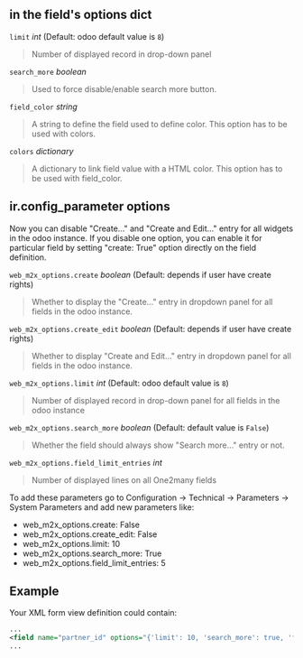 ## in the field's options dict

`limit` *int* (Default: odoo default value is `8`)

> Number of displayed record in drop-down panel

`search_more` *boolean*

> Used to force disable/enable search more button.

`field_color` *string*

> A string to define the field used to define color. This option has to
> be used with colors.

`colors` *dictionary*

> A dictionary to link field value with a HTML color. This option has to
> be used with field_color.

## ir.config_parameter options

Now you can disable "Create..." and "Create and Edit..." entry for all
widgets in the odoo instance. If you disable one option, you can enable
it for particular field by setting "create: True" option directly on the
field definition.

`web_m2x_options.create` *boolean* (Default: depends if user have create
rights)

> Whether to display the "Create..." entry in dropdown panel for all
> fields in the odoo instance.

`web_m2x_options.create_edit` *boolean* (Default: depends if user have
create rights)

> Whether to display "Create and Edit..." entry in dropdown panel for
> all fields in the odoo instance.

`web_m2x_options.limit` *int* (Default: odoo default value is `8`)

> Number of displayed record in drop-down panel for all fields in the
> odoo instance

`web_m2x_options.search_more` *boolean* (Default: default value is
`False`)

> Whether the field should always show "Search more..." entry or not.

`web_m2x_options.field_limit_entries` *int*

> Number of displayed lines on all One2many fields

To add these parameters go to Configuration -\> Technical -\> Parameters
-\> System Parameters and add new parameters like:

- web_m2x_options.create: False
- web_m2x_options.create_edit: False
- web_m2x_options.limit: 10
- web_m2x_options.search_more: True
- web_m2x_options.field_limit_entries: 5

## Example

Your XML form view definition could contain:

``` xml
...
<field name="partner_id" options="{'limit': 10, 'search_more': true, 'field_color':'type', 'colors':{'contact':'green', 'invoice': 'red', 'delivery': 'blue'}}"/>
...
```

